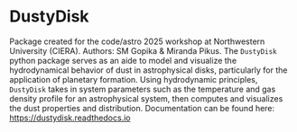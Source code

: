 # DustyDisk
Package created for the code/astro 2025 workshop at Northwestern University (CIERA). Authors: SM Gopika & Miranda Pikus.
The ```DustyDisk``` python package serves as an aide to model and visualize the hydrodynamical behavior of dust in astrophysical disks, particularly for the application of planetary formation. Using hydrodynamic principles, ```DustyDisk``` takes in system parameters such as the temperature and gas density profile for an astrophysical system, then computes and visualizes the dust properties and distribution.
Documentation can be found here: https://dustydisk.readthedocs.io
